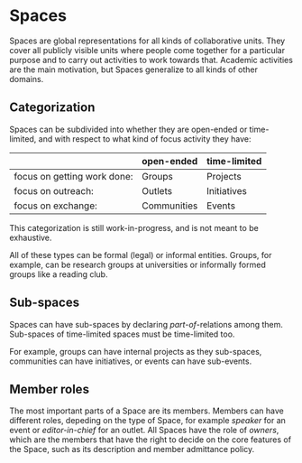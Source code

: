 # Spaces

Spaces are global representations for all kinds of collaborative units.
They cover all publicly visible units where people come together for a particular purpose and to carry out activities to work towards that.
Academic activities are the main motivation, but Spaces generalize to all kinds of other domains.

## Categorization

Spaces can be subdivided into whether they are open-ended or time-limited, and with respect to what kind of focus activity they have:

|| open-ended | time-limited |
| ------------- | ------------- | ------------- |
| focus on getting work done: | Groups | Projects |
| focus on outreach: | Outlets | Initiatives |
| focus on exchange: | Communities | Events |

This categorization is still work-in-progress, and is not meant to be exhaustive.

All of these types can be formal (legal) or informal entities. Groups, for example, can be research groups at universities or informally formed groups like a reading club.

## Sub-spaces

Spaces can have sub-spaces by declaring _part-of_-relations among them.
Sub-spaces of time-limited spaces must be time-limited too.

For example, groups can have internal projects as they sub-spaces, communities can have initiatives, or events can have sub-events.

## Member roles

The most important parts of a Space are its members.
Members can have different roles, depeding on the type of Space, for example _speaker_ for an event or _editor-in-chief_ for an outlet.
All Spaces have the role of _owners_, which are the members that have the right to decide on the core features of the Space, such as its description and member admittance policy.
